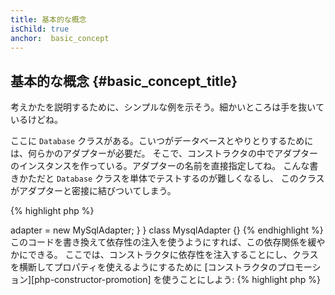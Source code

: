 ```yaml
---
title: 基本的な概念
isChild: true
anchor:  basic_concept
---
```


## 基本的な概念 {#basic_concept_title}

考えかたを説明するために、シンプルな例を示そう。細かいところは手を抜いているけどね。

ここに `Database` クラスがある。こいつがデータベースとやりとりするためには、何らかのアダプターが必要だ。
そこで、コンストラクタの中でアダプターのインスタンスを作っている。アダプターの名前を直接指定してね。
こんな書きかただと `Database` クラスを単体でテストするのが難しくなるし、
このクラスがアダプターと密接に結びついてしまう。

{% highlight php %}
<?php
namespace Database;

class Database
{
    protected $adapter;

    public function __construct()
    {
        $this->adapter = new MySqlAdapter;
    }
}

class MysqlAdapter {}
{% endhighlight %}

このコードを書き換えて依存性の注入を使うようにすれば、この依存関係を緩やかにできる。
ここでは、コンストラクタに依存性を注入することにし、クラスを横断してプロパティを使えるようにするために [コンストラクタのプロモーション][php-constructor-promotion] を使うことにしよう:

{% highlight php %}
<?php
namespace Database;

class Database
{
    public function __construct(protected MySqlAdapter $adapter)
    {
    }
}

class MysqlAdapter {}
{% endhighlight %}

これで、依存関係を外部から `Database` クラスに渡せるようになった。このクラス自身に作らせる必要がなくなったんだ。
コンストラクタで指定する以外にも、依存関係を引数で受け取ってそれを設定するようなメソッドを新たに作ってもいいし、
あるいは `$adapter` という `public` プロパティを作って、依存関係を直接設定できるようにしてもいい。

[php-constructor-promotion]: https://www.php.net/manual/ja/language.oop5.decon.php#language.oop5.decon.constructor.promotion
